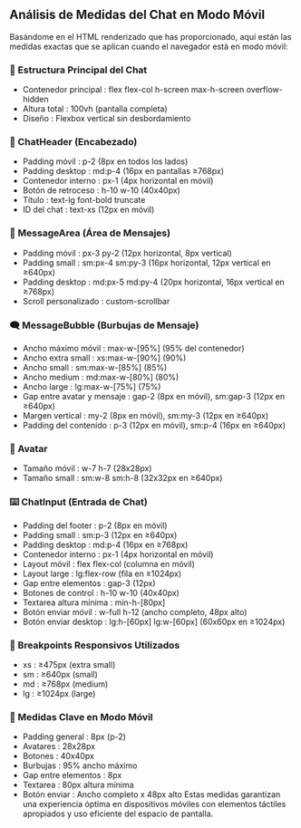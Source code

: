 ## Análisis de Medidas del Chat en Modo Móvil
Basándome en el HTML renderizado que has proporcionado, aquí están las medidas exactas que se aplican cuando el navegador está en modo móvil:

### 📱 Estructura Principal del Chat
- Contenedor principal : flex flex-col h-screen max-h-screen overflow-hidden
- Altura total : 100vh (pantalla completa)
- Diseño : Flexbox vertical sin desbordamiento
### 🎯 ChatHeader (Encabezado)
- Padding móvil : p-2 (8px en todos los lados)
- Padding desktop : md:p-4 (16px en pantallas ≥768px)
- Contenedor interno : px-1 (4px horizontal en móvil)
- Botón de retroceso : h-10 w-10 (40x40px)
- Título : text-lg font-bold truncate
- ID del chat : text-xs (12px en móvil)
### 💬 MessageArea (Área de Mensajes)
- Padding móvil : px-3 py-2 (12px horizontal, 8px vertical)
- Padding small : sm:px-4 sm:py-3 (16px horizontal, 12px vertical en ≥640px)
- Padding desktop : md:px-5 md:py-4 (20px horizontal, 16px vertical en ≥768px)
- Scroll personalizado : custom-scrollbar
### 🗨️ MessageBubble (Burbujas de Mensaje)
- Ancho máximo móvil : max-w-[95%] (95% del contenedor)
- Ancho extra small : xs:max-w-[90%] (90%)
- Ancho small : sm:max-w-[85%] (85%)
- Ancho medium : md:max-w-[80%] (80%)
- Ancho large : lg:max-w-[75%] (75%)
- Gap entre avatar y mensaje : gap-2 (8px en móvil), sm:gap-3 (12px en ≥640px)
- Margen vertical : my-2 (8px en móvil), sm:my-3 (12px en ≥640px)
- Padding del contenido : p-3 (12px en móvil), sm:p-4 (16px en ≥640px)
### 👤 Avatar
- Tamaño móvil : w-7 h-7 (28x28px)
- Tamaño small : sm:w-8 sm:h-8 (32x32px en ≥640px)
### ⌨️ ChatInput (Entrada de Chat)
- Padding del footer : p-2 (8px en móvil)
- Padding small : sm:p-3 (12px en ≥640px)
- Padding desktop : md:p-4 (16px en ≥768px)
- Contenedor interno : px-1 (4px horizontal en móvil)
- Layout móvil : flex flex-col (columna en móvil)
- Layout large : lg:flex-row (fila en ≥1024px)
- Gap entre elementos : gap-3 (12px)
- Botones de control : h-10 w-10 (40x40px)
- Textarea altura mínima : min-h-[80px]
- Botón enviar móvil : w-full h-12 (ancho completo, 48px alto)
- Botón enviar desktop : lg:h-[60px] lg:w-[60px] (60x60px en ≥1024px)
### 🎨 Breakpoints Responsivos Utilizados
- xs : ≥475px (extra small)
- sm : ≥640px (small)
- md : ≥768px (medium)
- lg : ≥1024px (large)
### 📐 Medidas Clave en Modo Móvil
- Padding general : 8px (p-2)
- Avatares : 28x28px
- Botones : 40x40px
- Burbujas : 95% ancho máximo
- Gap entre elementos : 8px
- Textarea : 80px altura mínima
- Botón enviar : Ancho completo x 48px alto
Estas medidas garantizan una experiencia óptima en dispositivos móviles con elementos táctiles apropiados y uso eficiente del espacio de pantalla.